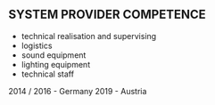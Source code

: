 ## SYSTEM PROVIDER COMPETENCE

+ technical realisation and supervising
+ logistics
+ sound equipment
+ lighting equipment
+ technical staff

2014 / 2016 - Germany
2019 - Austria